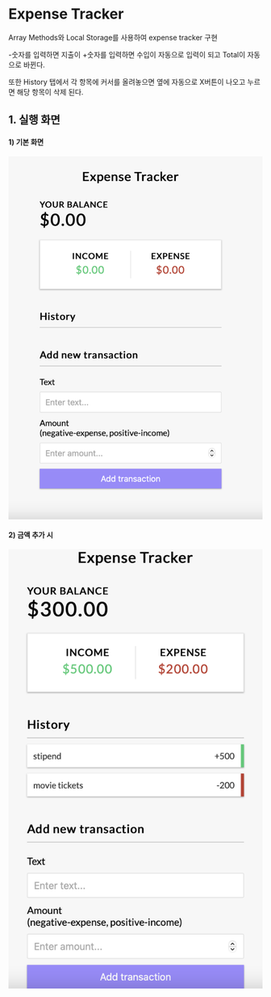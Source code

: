 # Expense Tracker

Array Methods와 Local Storage를 사용하여 expense tracker 구현

-숫자를 입력하면 지출이 +숫자를 입력하면 수입이 자동으로 입력이 되고 Total이 자동으로 바뀐다.

또한 History 탭에서 각 항목에 커서를 올려놓으면 옆에 자동으로 X버튼이 나오고 누르면 해당 항목이 삭제 된다.

## 1. 실행 화면

#### 1) 기본 화면

<img align='center' src="https://github.com/jin0106/20-Web-projects-by-Vanilla-JS/raw/master/09.%20Expense%20Tracker/readme.assets/image-20211219121316392.png"/>



#### 2) 금액 추가 시 

<img align='center' src="https://github.com/jin0106/20-Web-projects-by-Vanilla-JS/raw/master/09.%20Expense%20Tracker/readme.assets/image-20211219121529654.png"/>